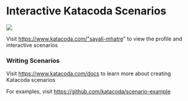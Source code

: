 # Interactive Katacoda Scenarios

[![](http://shields.katacoda.com/katacoda/"sayali-mhatre"/count.svg)](https://www.katacoda.com/"sayali-mhatre" "Get your profile on Katacoda.com")

Visit https://www.katacoda.com/"sayali-mhatre" to view the profile and interactive scenarios

### Writing Scenarios
Visit https://www.katacoda.com/docs to learn more about creating Katacoda scenarios

For examples, visit https://github.com/katacoda/scenario-example
